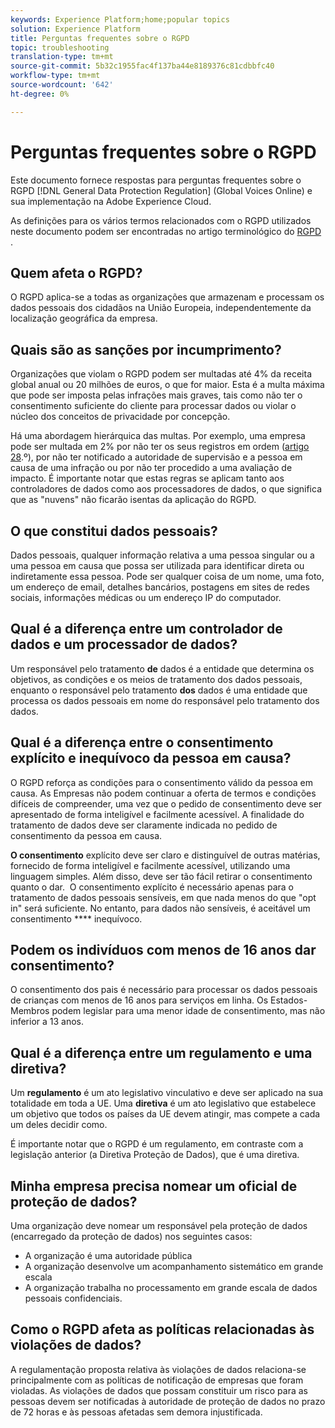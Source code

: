 ```yaml
---
keywords: Experience Platform;home;popular topics
solution: Experience Platform
title: Perguntas frequentes sobre o RGPD
topic: troubleshooting
translation-type: tm+mt
source-git-commit: 5b32c1955fac4f137ba44e8189376c81cdbbfc40
workflow-type: tm+mt
source-wordcount: '642'
ht-degree: 0%

---
```



# Perguntas frequentes sobre o RGPD

Este documento fornece respostas para perguntas frequentes sobre o RGPD [!DNL General Data Protection Regulation] (Global Voices Online) e sua implementação na Adobe Experience Cloud.

As definições para os vários termos relacionados com o RGPD utilizados neste documento podem ser encontradas no artigo terminológico do [RGPD](terminology.md) .

## Quem afeta o RGPD?

O RGPD aplica-se a todas as organizações que armazenam e processam os dados pessoais dos cidadãos na União Europeia, independentemente da localização geográfica da empresa.

## Quais são as sanções por incumprimento?

Organizações que violam o RGPD podem ser multadas até 4% da receita global anual ou 20 milhões de euros, o que for maior. Esta é a multa máxima que pode ser imposta pelas infrações mais graves, tais como não ter o consentimento suficiente do cliente para processar dados ou violar o núcleo dos conceitos de privacidade por concepção.

Há uma abordagem hierárquica das multas. Por exemplo, uma empresa pode ser multada em 2% por não ter os seus registros em ordem ([artigo 28](http://www.privacy-regulation.eu/en/article-28-processor-GDPR.htm).º), por não ter notificado a autoridade de supervisão e a pessoa em causa de uma infração ou por não ter procedido a uma avaliação de impacto. É importante notar que estas regras se aplicam tanto aos controladores de dados como aos processadores de dados, o que significa que as &quot;nuvens&quot; não ficarão isentas da aplicação do RGPD.

## O que constitui dados pessoais?

Dados pessoais, qualquer informação relativa a uma pessoa singular ou a uma pessoa em causa que possa ser utilizada para identificar direta ou indiretamente essa pessoa. Pode ser qualquer coisa de um nome, uma foto, um endereço de email, detalhes bancários, postagens em sites de redes sociais, informações médicas ou um endereço IP do computador.

## Qual é a diferença entre um controlador de dados e um processador de dados?

Um responsável pelo tratamento **de** dados é a entidade que determina os objetivos, as condições e os meios de tratamento dos dados pessoais, enquanto o responsável pelo tratamento **dos** dados é uma entidade que processa os dados pessoais em nome do responsável pelo tratamento dos dados.

## Qual é a diferença entre o consentimento explícito e inequívoco da pessoa em causa?

O RGPD reforça as condições para o consentimento válido da pessoa em causa. As Empresas não podem continuar a oferta de termos e condições difíceis de compreender, uma vez que o pedido de consentimento deve ser apresentado de forma inteligível e facilmente acessível. A finalidade do tratamento de dados deve ser claramente indicada no pedido de consentimento da pessoa em causa.

**O consentimento** explícito deve ser claro e distinguível de outras matérias, fornecido de forma inteligível e facilmente acessível, utilizando uma linguagem simples. Além disso, deve ser tão fácil retirar o consentimento quanto o dar. &#x200B; O consentimento explícito é necessário apenas para o tratamento de dados pessoais sensíveis, em que nada menos do que &quot;opt in&quot; será suficiente. No entanto, para dados não sensíveis, é aceitável um consentimento **** inequívoco.

## Podem os indivíduos com menos de 16 anos dar consentimento?

O consentimento dos pais é necessário para processar os dados pessoais de crianças com menos de 16 anos para serviços em linha. Os Estados-Membros podem legislar para uma menor idade de consentimento, mas não inferior a 13 anos.

## Qual é a diferença entre um regulamento e uma diretiva?

Um **regulamento** é um ato legislativo vinculativo e deve ser aplicado na sua totalidade em toda a UE. Uma **diretiva** é um ato legislativo que estabelece um objetivo que todos os países da UE devem atingir, mas compete a cada um deles decidir como.

É importante notar que o RGPD é um regulamento, em contraste com a legislação anterior (a Diretiva Proteção de Dados), que é uma diretiva.

## Minha empresa precisa nomear um oficial de proteção de dados?

Uma organização deve nomear um responsável pela proteção de dados (encarregado da proteção de dados) nos seguintes casos:

* A organização é uma autoridade pública
* A organização desenvolve um acompanhamento sistemático em grande escala
* A organização trabalha no processamento em grande escala de dados pessoais confidenciais.

## Como o RGPD afeta as políticas relacionadas às violações de dados?

A regulamentação proposta relativa às violações de dados relaciona-se principalmente com as políticas de notificação de empresas que foram violadas. As violações de dados que possam constituir um risco para as pessoas devem ser notificadas à autoridade de proteção de dados no prazo de 72 horas e às pessoas afetadas sem demora injustificada.